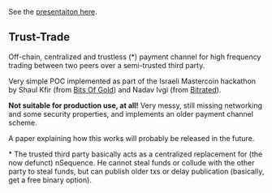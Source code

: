 See the [presentaiton here](https://docs.google.com/presentation/d/1TP7iQzrIUWC-zJdDQ7TWLHckRS3xn3JYcctaX99v0hs/edit#slide=id.p).

## Trust-Trade

Off-chain, centralized and trustless (\*) payment channel for high frequency
trading between two peers over a semi-trusted third party.

Very simple POC implemented as part of the Israeli Mastercoin hackathon
by Shaul Kfir (from [Bits Of Gold](https://www.bitsofgold.co.il/))
and Nadav Ivgi (from [Bitrated](https://www.bitrated.com/)).

**Not suitable for production use, at all!**
Very messy, still missing networking and some security properties, and implements an older payment
channel scheme.

A paper explaining how this works will probably be released in the future.

\* The trusted third party basically acts as a centralized replacement for (the now defunct) nSequence.
   He cannot steal funds or collude with the other party to steal funds,
   but can publish older txs or delay publication (basically, get a free binary option).

